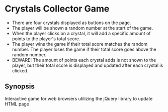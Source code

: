# Crystals Collector Game
- There are four crystals displayed as buttons on the page.
- The player will be shown a random number at the start of the game.
- When the player clicks on a crystal, it will add a specific amount of points to the player's total score.
- The player wins the game if their total score matches the random number. The player loses the game if their total score goes above the random number.
- BEWARE! The amount of points each crystal adds is not shown to the player, but their total score is displayed and updated after each crystal is clicked.

## Synopsis
Interactive game for web browsers utilizing the jQuery library to update HTML page
